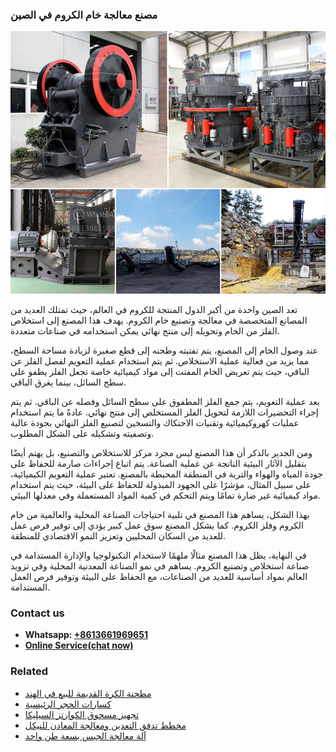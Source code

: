 <h3>مصنع معالجة خام الكروم في الصين</h3><img src='1701853891.jpg' alt=''><p>تعد الصين واحدة من أكبر الدول المنتجة للكروم في العالم، حيث تمتلك العديد من المصانع المتخصصة في معالجة وتصنيع خام الكروم. يهدف هذا المصنع إلى استخلاص الفلز من الخام وتحويله إلى منتج نهائي يمكن استخدامه في صناعات متعددة.</p><p>عند وصول الخام إلى المصنع، يتم تفتيته وطحنه إلى قطع صغيرة لزيادة مساحة السطح، مما يزيد من فعالية عملية الاستخلاص. ثم يتم استخدام عملية التعويم لفصل الفلز عن الباقي، حيث يتم تعريض الخام المفتت إلى مواد كيميائية خاصة تجعل الفلز يطفو على سطح السائل، بينما يغرق الباقي.</p><p>بعد عملية التعويم، يتم جمع الفلز المطفوق على سطح السائل وفصله عن الباقي. ثم يتم إجراء التحضيرات اللازمة لتحويل الفلز المستخلص إلى منتج نهائي. عادةً ما يتم استخدام عمليات كهروكيميائية وتقنيات الاحتكاك والتسخين لتصنيع الفلز النهائي بجودة عالية وتصفيته وتشكيله على الشكل المطلوب.</p><p>ومن الجدير بالذكر أن هذا المصنع ليس مجرد مركز للاستخلاص والتصنيع، بل يهتم أيضًا بتقليل الآثار البيئية الناتجة عن عملية الصناعة. يتم اتباع إجراءات صارمة للحفاظ على جودة المياه والهواء والتربة في المنطقة المحيطة بالمصنع. تعتبر عملية التعويم الكيميائية، على سبيل المثال، مؤشرًا على الجهود المبذولة للحفاظ على البيئة، حيث يتم استخدام مواد كيميائية غير ضارة تمامًا ويتم التحكم في كمية المواد المستعملة وفي معدلها البيئي.</p><p>بهذا الشكل، يساهم هذا المصنع في تلبية احتياجات الصناعة المحلية والعالمية من خام الكروم وفلز الكروم. كما يشكل المصنع سوق عمل كبير يؤدي إلى توفير فرص عمل للعديد من السكان المحليين وتعزيز النمو الاقتصادي للمنطقة.</p><p>في النهاية، يظل هذا المصنع مثالًا ملهمًا لاستخدام التكنولوجيا والإدارة المستدامة في صناعة استخلاص وتصنيع الكروم. يساهم في نمو الصناعة المعدنية المحلية وفي تزويد العالم بمواد أساسية للعديد من الصناعات، مع الحفاظ على البيئة وتوفير فرص العمل المستدامة.</p><h3>Contact us</h3><ul><li><strong>Whatsapp:&nbsp;<a href="https://wa.me/8613661969651">+8613661969651</a></strong></li><li><a href="https://swt.shibang-china.com/?git&amp;zhl&amp;مصنع معالجة خام الكروم في الصين"><strong>Online Service(chat now)</strong></a></li></ul><h3>Related</h3><ul><li><a href='مطحنة الكرة القديمة للبيع في الهند.md'>مطحنة الكرة القديمة للبيع في الهند</a></li><li><a href='كسارات الحجر الرئيسية.md'>كسارات الحجر الرئيسية</a></li><li><a href='تجهيز مسحوق الكوارتز السيليكا.md'>تجهيز مسحوق الكوارتز السيليكا</a></li><li><a href='مخطط تدفق التعدين ومعالجة المعادن للنيكل.md'>مخطط تدفق التعدين ومعالجة المعادن للنيكل</a></li><li><a href='آلة معالجة الجبس بسعة طن واحد.md'>آلة معالجة الجبس بسعة طن واحد</a></li></ul>